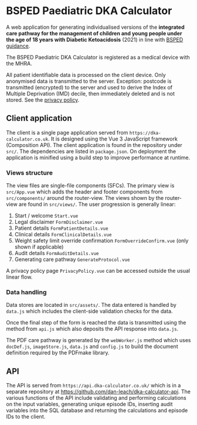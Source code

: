 # BSPED Paediatric DKA Calculator

A web application for generating individualised versions of the **integrated care pathway for the management of children and young people under the age of 18 years with Diabetic Ketoacidosis** (2021) in line with [BSPED guidance](https://www.bsped.org.uk/clinical-resources/bsped-dka-guidelines/).

The BSPED Paediatric DKA Calculator is registered as a medical device with the MHRA.

All patient identifiable data is processed on the client device. Only anonymised data is transmitted to the server. Exception: postcode is transmitted (encrypted) to the server and used to derive the Index of Multiple Deprivation (IMD) decile, then immediately deleted and is not stored. See the [privacy policy](https://dka-calculator.co.uk/privacy-policy).

## Client application

The client is a single page application served from `https://dka-calculator.co.uk`. It is designed using the Vue 3 JavaScript framework (Composition API). The client application is found in the repository under `src/`. The dependencies are listed in `package.json`. On deployment the application is minified using a build step to improve performance at runtime.

### Views structure

The view files are single-file components (SFCs). The primary view is `src/App.vue` which adds the header and footer components from `src/components/` around the router-view. The views shown by the router-view are found in `src/views/`. The user progression is generally linear:

1. Start / welcome `Start.vue`
2. Legal disclaimer `FormDisclaimer.vue`
3. Patient details `FormPatientDetails.vue`
4. Clinical details `FormClinicalDetails.vue`
5. Weight safety limit override confirmation `FormOverrideConfirm.vue` (only shown if applicable)
6. Audit details `FormAuditDetails.vue`
7. Generating care pathway `GenerateProtocol.vue`

A privacy policy page `PrivacyPolicy.vue` can be accessed outside the usual linear flow.

### Data handling

Data stores are located in `src/assets/`. The data entered is handled by `data.js` which includes the client-side validation checks for the data.

Once the final step of the form is reached the data is transmitted using the method from `api.js` which also deposits the API response into `data.js`.

The PDF care pathway is generated by the `webWorker.js` method which uses `docDef.js`, `imageStore.js`, `data.js` and `config.js` to build the document definition required by the PDFmake library.

## API

The API is served from `https://api.dka-calculator.co.uk/` which is in a separate repository at <https://github.com/dan-leach/dka-calculator-api>. The various functions of the API include validating and performing calculations on the input variables, generating unique episode IDs, inserting audit variables into the SQL database and returning the calculations and episode IDs to the client.
